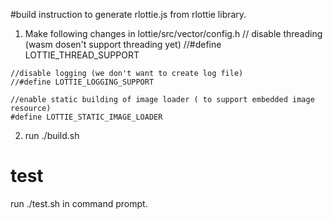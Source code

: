 #build instruction to generate rlottie.js from rlottie library.
   1. Make following changes in lottie/src/vector/config.h
    // disable threading  (wasm dosen't support threading yet)
    //#define LOTTIE_THREAD_SUPPORT

    //disable logging (we don't want to create log file)
    //#define LOTTIE_LOGGING_SUPPORT

    //enable static building of image loader ( to support embedded image resource)
    #define LOTTIE_STATIC_IMAGE_LOADER
   2. run ./build.sh
   
 # test
   run ./test.sh in command prompt.
    
